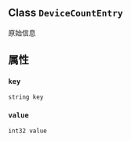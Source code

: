 

## Class  `DeviceCountEntry` 
原始信息

## 属性


###  `key` 
 `string key` 

###  `value` 
 `int32 value` 


